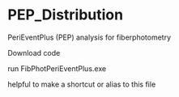 # PEP_Distribution
PeriEventPlus (PEP) analysis for fiberphotometry

Download code

run FibPhotPeriEventPlus.exe

helpful to make a shortcut or alias to this file

